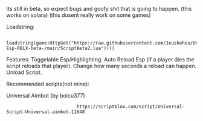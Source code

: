 Its still in beta, so expect bugs and goofy shit that is going to happen. (this works on solara) (this dosent really work on some games)

Loadstring:

         loadstring(game:HttpGet("https://raw.githubusercontent.com/Jeusheheu/Universal-Esp-RBLX-beta-/main/ScriptBeta2.lua"))()

Features:
Toggelable Esp/Highlighting.
Auto Reload Esp (if a player dies the script reloads that player).
Change how many seconds a reload can happen.
Unload Script.

Recommended scripts(not mine):

Universal Aimbot (by boicu377)

                              https://scriptblox.com/script/Universal-Script-Universal-aimbot-11648
